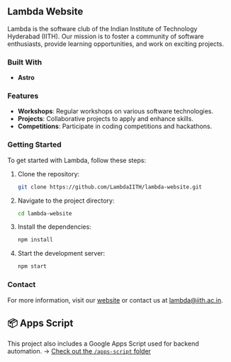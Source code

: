 
## Lambda Website

Lambda is the software club of the Indian Institute of Technology Hyderabad (IITH). Our mission is to foster a community of software enthusiasts, provide learning opportunities, and work on exciting projects.

### Built With
- **Astro**


### Features
- **Workshops**: Regular workshops on various software technologies.
- **Projects**: Collaborative projects to apply and enhance skills.
- **Competitions**: Participate in coding competitions and hackathons.

### Getting Started
To get started with Lambda, follow these steps:
1. Clone the repository:
    ```sh
    git clone https://github.com/LambdaIITH/lambda-website.git
    ```
2. Navigate to the project directory:
    ```sh
    cd lambda-website
    ```
3. Install the dependencies:
    ```sh
    npm install
    ```
4. Start the development server:
    ```sh
    npm start
    ```

### Contact
For more information, visit our [website](https://lambda.iith.ac.in) or contact us at lambda@iith.ac.in.


## 📦 Apps Script

This project also includes a Google Apps Script used for backend automation.
→ [Check out the `/apps-script` folder](./apps-script/)
